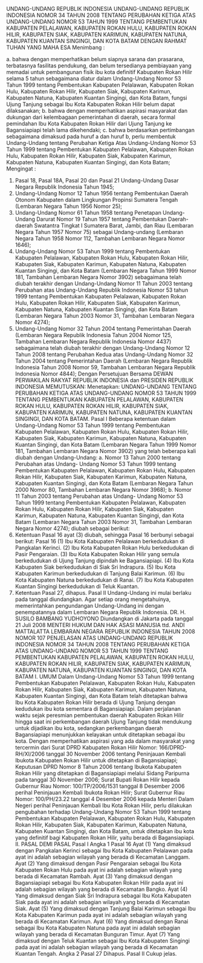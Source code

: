  UNDANG-UNDANG REPUBLIK INDONESIA UNDANG-UNDANG REPUBLIK INDONESIA NOMOR 34 TAHUN 2008 TENTANG PERUBAHAN KETIGA ATAS UNDANG-UNDANG NOMOR 53 TAHUN 1999 TENTANG PEMBENTUKAN KABUPATEN PELALAWAN, KABUPATEN ROKAN HULU, KABUPATEN ROKAN HILIR, KABUPATEN SIAK, KABUPATEN KARIMUN, KABUPATEN NATUNA, KABUPATEN KUANTAN SINGINGI, DAN KOTA BATAM
DENGAN RAHMAT TUHAN YANG MAHA ESA
Menimbang :

a. bahwa dengan memperhatikan belum siapnya sarana dan prasarana, terbatasnya fasilitas pendukung, dan belum tersedianya pembiayaan yang memadai untuk pembangunan fisik ibu kota definitif Kabupaten Rokan Hilir selama 5 tahun sebagaimana diatur dalam Undang-Undang Nomor 53 Tahun 1999 tentang Pembentukan Kabupaten Pelalawan, Kabupaten Rokan Hulu, Kabupaten Rokan Hilir, Kabupaten Siak, Kabupaten Karimun, Kabupaten Natuna, Kabupaten Kuantan Singingi, dan Kota Batam, fungsi Ujung Tanjung sebagai Ibu Kota Kabupaten Rokan Hilir belum dapat dilaksanakan;
b. bahwa dengan memperhatikan aspirasi masyarakat dan dukungan dari kelembagaan pemerintahan di daerah, secara formal pemindahan Ibu Kota Kabupaten Rokan Hilir dari Ujung Tanjung ke Bagansiapiapi telah lama dikehendaki;
c. bahwa berdasarkan pertimbangan sebagaimana dimaksud pada huruf a dan huruf b, perlu membentuk Undang-Undang tentang Perubahan Ketiga Atas Undang-Undang Nomor 53 Tahun 1999 tentang Pembentukan Kabupaten Pelalawan, Kabupaten Rokan Hulu, Kabupaten Rokan Hilir, Kabupaten Siak, Kabupaten Karimun, Kabupaten Natuna, Kabupaten Kuantan Singingi, dan Kota Batam;
Mengingat :

1. Pasal 18, Pasal 18A, Pasal 20 dan Pasal 21 Undang-Undang Dasar Negara Republik Indonesia Tahun 1945;
2. Undang-Undang Nomor 12 Tahun 1956 tentang Pembentukan Daerah Otonom Kabupaten dalam Lingkungan Propinsi Sumatera Tengah (Lembaran Negara Tahun 1956 Nomor 25);
3. Undang-Undang Nomor 61 Tahun 1958 tentang Penetapan Undang-Undang Darurat Nomor 19 Tahun 1957 tentang Pembentukan Daerah-daerah Swatantra Tingkat I Sumatera Barat, Jambi, dan Riau (Lembaran Negara Tahun 1957 Nomor 75) sebagai Undang-undang (Lembaran Negara Tahun 1958 Nomor 112, Tambahan Lembaran Negara Nomor 1646);
4. Undang-Undang Nomor 53 Tahun 1999 tentang Pembentukan Kabupaten Pelalawan, Kabupaten Rokan Hulu, Kabupaten Rokan Hilir, Kabupaten Siak, Kabupaten Karimun, Kabupaten Natuna, Kabupaten Kuantan Singingi, dan Kota Batam (Lembaran Negara Tahun 1999 Nomor 181, Tambahan Lembaran Negara Nomor 3902) sebagaimana telah diubah terakhir dengan Undang-Undang Nomor 11 Tahun 2003 tentang Perubahan atas Undang-Undang Republik Indonesia Nomor 53 tahun 1999 tentang Pembentukan Kabupaten Pelalawan, Kabupaten Rokan Hulu, Kabupaten Rokan Hilir, Kabupaten Siak, Kabupaten Karimun, Kabupaten Natuna, Kabupaten Kuantan Singingi, dan Kota Batam (Lembaran Negara Tahun 2003 Nomor 31, Tambahan Lembaran Negara Nomor 4274);
5. Undang-Undang Nomor 32 Tahun 2004 tentang Pemerintahan Daerah (Lembaran Negara Republik Indonesia Tahun 2004 Nomor 125, Tambahan Lembaran Negara Republik Indonesia Nomor 4437) sebagaimana telah diubah terakhir dengan Undang-Undang Nomor 12 Tahun 2008 tentang Perubahan Kedua atas Undang-Undang Nomor 32 Tahun 2004 tentang Pemerintahan Daerah (Lembaran Negara Republik Indonesia Tahun 2008 Nomor 59, Tambahan Lembaran Negara Republik Indonesia Nomor 4844); Dengan Persetujuan Bersama DEWAN PERWAKILAN RAKYAT REPUBLIK INDONESIA dan PRESIDEN REPUBLIK INDONESIA
MEMUTUSKAN:
 Menetapkan: UNDANG-UNDANG TENTANG PERUBAHAN KETIGA ATAS UNDANG-UNDANG NOMOR 53 TAHUN 1999 TENTANG PEMBENTUKAN KABUPATEN PELALAWAN, KABUPATEN ROKAN HULU, KABUPATEN ROKAN HILIR, KABUPATEN SIAK, KABUPATEN KARIMUN, KABUPATEN NATUNA, KABUPATEN KUANTAN SINGINGI, DAN KOTA BATAM.
Pasal I
Beberapa ketentuan dalam Undang-Undang Nomor 53 Tahun 1999 tentang Pembentukan Kabupaten Pelalawan, Kabupaten Rokan Hulu, Kabupaten Rokan Hilir, Kabupaten Siak, Kabupaten Karimun, Kabupaten Natuna, Kabupaten Kuantan Singingi, dan Kota Batam (Lembaran Negara Tahun 1999 Nomor 181, Tambahan Lembaran Negara Nomor 3902) yang telah beberapa kali diubah dengan Undang-Undang:
a. Nomor 13 Tahun 2000 tentang Perubahan atas Undang- Undang Nomor 53 Tahun 1999 tentang Pembentukan Kabupaten Pelalawan, Kabupaten Rokan Hulu, Kabupaten Rokan Hilir, Kabupaten Siak, Kabupaten Karimun, Kabupaten Natuna, Kabupaten Kuantan Singingi, dan Kota Batam (Lembaran Negara Tahun 2000 Nomor 80, Tambahan Lembaran Negara Nomor 3968);
b. Nomor 11 Tahun 2003 tentang Perubahan atas Undang- Undang Nomor 53 Tahun 1999 tentang Pembentukan Kabupaten Pelalawan, Kabupaten Rokan Hulu, Kabupaten Rokan Hilir, Kabupaten Siak, Kabupaten Karimun, Kabupaten Natuna, Kabupaten Kuantan Singingi, dan Kota Batam (Lembaran Negara Tahun 2003 Nomor 31, Tambahan Lembaran Negara Nomor 4274); diubah sebagai berikut:
1. Ketentuan Pasal 16 ayat (3) diubah, sehingga Pasal 16 berbunyi sebagai berikut:
Pasal 16
(1) Ibu Kota Kabupaten Pelalawan berkedudukan di Pangkalan Kerinci.
(2) Ibu Kota Kabupaten Rokan Hulu berkedudukan di Pasir Pengaraian.
(3) Ibu Kota Kabupaten Rokan Hilir yang semula berkedudukan di Ujung Tanjung dipindah ke Bagansiapiapi.
(4) Ibu Kota Kabupaten Siak berkedudukan di Siak Sri Indrapura.
(5) Ibu Kota Kabupaten Karimun berkedudukan di Tanjung Balai Karimun.
(6) Ibu Kota Kabupaten Natuna berkedudukan di Ranai.
(7) Ibu Kota Kabupaten Kuantan Singingi berkedudukan di Teluk Kuantan.
2. Ketentuan Pasal 27, dihapus.
Pasal II
Undang-Undang ini mulai berlaku pada tanggal diundangkan.
Agar setiap orang mengetahuinya, memerintahkan pengundangan Undang-Undang ini dengan penempatannya dalam Lembaran Negara Republik Indonesia. DR. H. SUSILO BAMBANG YUDHOYONO Diundangkan di Jakarta pada tanggal 21 Juli 2008 MENTERI HUKUM DAN HAK ASASI MANUSIA ttd. ANDI MATTALATTA LEMBARAN NEGARA REPUBLIK INDONESIA TAHUN 2008 NOMOR 107 PENJELASAN ATAS UNDANG-UNDANG REPUBLIK INDONESIA NOMOR 34 TAHUN 2008 TENTANG PERUBAHAN KETIGA ATAS UNDANG-UNDANG NOMOR 53 TAHUN 1999 TENTANG PEMBENTUKAN KABUPATEN PELALAWAN, KABUPATEN ROKAN HULU, KABUPATEN ROKAN HILIR, KABUPATEN SIAK, KABUPATEN KARIMUN, KABUPATEN NATUNA, KABUPATEN KUANTAN SINGINGI, DAN KOTA BATAM I. UMUM Dalam Undang-Undang Nomor 53 Tahun 1999 tentang Pembentukan Kabupaten Pelalawan, Kabupaten Rokan Hulu, Kabupaten Rokan Hilir, Kabupaten Siak, Kabupaten Karimun, Kabupaten Natuna, Kabupaten Kuantan Singingi, dan Kota Batam telah ditetapkan bahwa Ibu Kota Kabupaten Rokan Hilir berada di Ujung Tanjung dengan kedudukan ibu kota sementara di Bagansiapiapi. Dalam perjalanan waktu sejak peresmian pembentukan daerah Kabupaten Rokan Hilir hingga saat ini perkembangan daerah Ujung Tanjung tidak mendukung untuk dijadikan ibu kota, sedangkan perkembangan daerah Bagansiapiapi menunjukkan kelayakan untuk ditetapkan sebagai ibu kota. Dengan memperhatikan aspirasi yang ada dalam masyarakat yang tercermin dari Surat DPRD Kabupaten Rokan Hilir Nomor: 166/DPRD- RH/XI/2006 tanggal 30 November 2006 tentang Peninjauan Kembali Ibukota Kabupaten Rokan Hilir untuk ditetapkan di Bagansiapiapi; Keputusan DPRD Nomor 8 Tahun 2006 tentang Ibukota Kabupaten Rokan Hilir yang ditetapkan di Bagansiapiapi melalui Sidang Paripurna pada tanggal 30 November 2006; Surat Bupati Rokan Hilir kepada Gubernur Riau Nomor: 100/TP/2006/1531 tanggal 8 Desember 2006 perihal Peninjauan Kembali Ibukota Rokan Hilir; Surat Gubernur Riau Nomor: 100/PH/23.22 tanggal 4 Desember 2006 kepada Menteri Dalam Negeri perihal Peninjauan Kembali Ibu Kota Rokan Hilir, perlu dilakukan pengubahan terhadap Undang-Undang Nomor 53 Tahun 1999 tentang Pembentukan Kabupaten Pelalawan, Kabupaten Rokan Hulu, Kabupaten Rokan Hilir, Kabupaten Siak, Kabupaten Karimun, Kabupaten Natuna, Kabupaten Kuantan Singingi, dan Kota Batam, untuk ditetapkan ibu kota yang definitif bagi Kabupaten Rokan Hilir, yaitu berada di Bagansiapiapi. II. PASAL DEMI PASAL
Pasal I
Angka 1
Pasal 16
Ayat (1) Yang dimaksud dengan Pangkalan Kerinci sebagai Ibu Kota Kabupaten Pelalawan pada ayat ini adalah sebagian wilayah yang berada di Kecamatan Langgam. Ayat (2) Yang dimaksud dengan Pasir Pengaraian sebagai Ibu Kota Kabupaten Rokan Hulu pada ayat ini adalah sebagian wilayah yang berada di Kecamatan Rambah. Ayat (3) Yang dimaksud dengan Bagansiapiapi sebagai Ibu Kota Kabupaten Rokan Hilir pada ayat ini adalah sebagian wilayah yang berada di Kecamatan Bangko. Ayat (4) Yang dimaksud dengan Siak Sri Indrapura sebagai Ibu Kota Kabupaten Siak pada ayat ini adalah sebagian wilayah yang berada di Kecamatan Siak. Ayat (5) Yang dimaksud dengan Tanjung Balai Karimun sebagai Ibu Kota Kabupaten Karimun pada ayat ini adalah sebagian wilayah yang berada di Kecamatan Karimun. Ayat (6) Yang dimaksud dengan Ranai sebagai Ibu Kota Kabupaten Natuna pada ayat ini adalah sebagian wilayah yang berada di Kecamatan Bunguran Timur. Ayat (7) Yang dimaksud dengan Teluk Kuantan sebagai Ibu Kota Kabupaten Singingi pada ayat ini adalah sebagian wilayah yang berada di Kecamatan Kuantan Tengah. Angka 2
Pasal 27
Dihapus.
Pasal II
Cukup jelas.